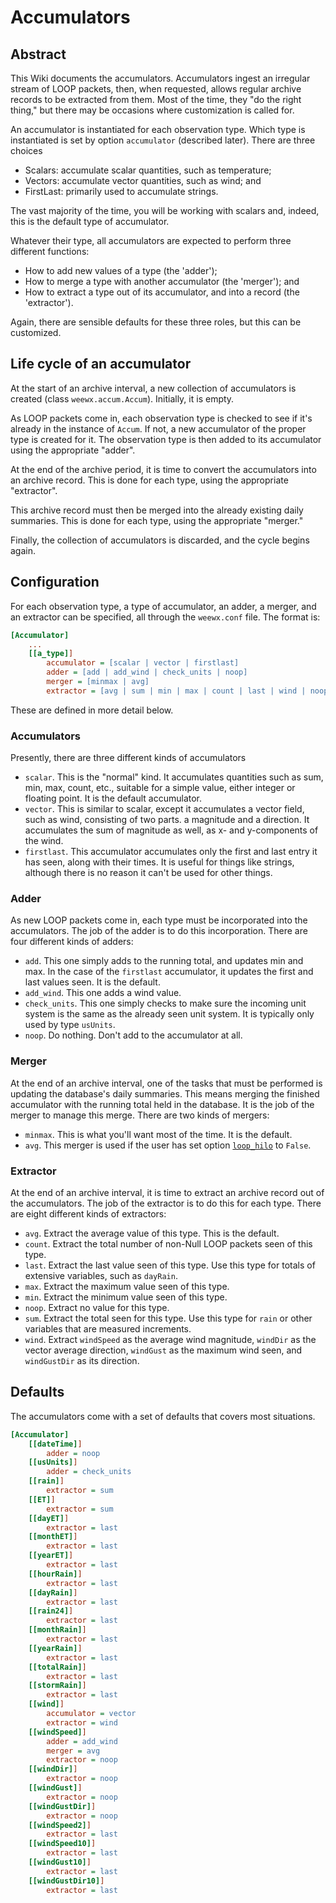 # Accumulators

## Abstract

This Wiki documents the accumulators. Accumulators ingest an irregular stream of LOOP packets, then, when requested, allows
regular archive records to be extracted from them. Most of the time, they
"do the right thing," but there may be occasions where customization is called for. 

An accumulator is instantiated for each observation type. Which type is instantiated is set
by option `accumulator` (described later). There are three choices

- Scalars: accumulate scalar quantities, such as temperature;
- Vectors: accumulate vector quantities, such as wind; and
- FirstLast: primarily used to accumulate strings.

The vast majority of the time, you will be working with scalars and, indeed, this is the
default type of accumulator.

Whatever their type, all accumulators are expected to perform three different functions:
- How to add new values of a type (the 'adder');
- How to merge a type with another accumulator (the 'merger'); and
- How to extract a type out of its accumulator, and into a record (the 'extractor').

Again, there are sensible defaults for these three roles, but this can be customized.

## Life cycle of an accumulator
At the start of an archive interval, a new collection of accumulators is created (class
`weewx.accum.Accum`). Initially, it is empty.

As LOOP packets come in, each observation type is checked to see if it's already in the instance of
`Accum`. If not, a new accumulator of the proper type is created for it. The observation type is
then added to its accumulator using the appropriate "adder".

At the end of the archive period, it is time to convert the accumulators into an archive record.
This is done for each type, using the appropriate "extractor".

This archive record must then be merged into the already existing daily summaries. This is done
for each type, using the appropriate "merger."

Finally, the collection of accumulators is discarded, and the cycle begins again.
 
## Configuration
For each observation type, a type of accumulator, an adder, a merger, and an extractor can be
specified, all through the `weewx.conf` file. The format is:

```ini
[Accumulator]
    ...
    [[a_type]]
        accumulator = [scalar | vector | firstlast]
        adder = [add | add_wind | check_units | noop]
        merger = [minmax | avg]
        extractor = [avg | sum | min | max | count | last | wind | noop]
```

These are defined in more detail below.

### Accumulators
Presently, there are three different kinds of accumulators

- `scalar`. This is the "normal" kind. It accumulates quantities such as sum, min, max, count,
etc., suitable for a simple value, either integer or floating point. It is the default accumulator.
- `vector`. This is similar to scalar, except it accumulates a vector field, such as wind,
consisting of two parts. a magnitude and a direction. It accumulates the sum of magnitude as well,
as x- and y-components of the wind. 
- `firstlast`. This accumulator accumulates only the first and last entry it has seen, along with
their times. It is useful for things like strings, although there is no reason it can't be used for
other things.
 
### Adder
As new LOOP packets come in, each type must be incorporated into the accumulators. The job of the
adder is to do this incorporation.  There are four different kinds of adders:

- `add`. This one simply adds to the running total, and updates min and max. In the case of the
`firstlast` accumulator, it updates the first and last values seen. It is the default.
- `add_wind`. This one adds a wind value.
- `check_units`. This one simply checks to make sure the incoming unit system is the same as the
already seen unit system. It is typically only used by type `usUnits`.
- `noop`. Do nothing. Don't add to the accumulator at all.

### Merger
At the end of an archive interval, one of the tasks that must be performed is updating the
database's daily summaries. This means merging the finished accumulator with the running total held
in the database. It is the job of the merger to manage this merge. There are two kinds of mergers:

- `minmax`. This is what you'll want most of the time. It is the default.
- `avg`. This merger is used if the user has set option [`loop_hilo`](http://www.weewx.com/docs/usersguide.htm#StdArchive) to `False`.

### Extractor

At the end of an archive interval, it is time to extract an archive record out of the accumulators.
The job of the extractor is to do this for each type. There are eight different kinds of
extractors:

- `avg`. Extract the average value of this type. This is the default.
- `count`. Extract the total number of non-Null LOOP packets seen of this type.
- `last`. Extract the last value seen of this type. Use this type for totals of extensive variables, such as `dayRain`.
- `max`. Extract the maximum value seen of this type.
- `min`. Extract the minimum value seen of this type.
- `noop`. Extract no value for this type.
- `sum`. Extract the total seen for this type. Use this type for `rain` or other  variables that are measured increments.
- `wind`. Extract `windSpeed` as the average wind magnitude, `windDir` as the vector average
direction, `windGust` as the maximum wind seen, and `windGustDir` as its direction.

## Defaults
The accumulators come with a set of defaults that covers most situations.

```ini
[Accumulator]
    [[dateTime]]
        adder = noop
    [[usUnits]]
        adder = check_units
    [[rain]]
        extractor = sum
    [[ET]]
        extractor = sum
    [[dayET]]
        extractor = last
    [[monthET]]
        extractor = last
    [[yearET]]
        extractor = last
    [[hourRain]]
        extractor = last
    [[dayRain]]
        extractor = last
    [[rain24]]
        extractor = last
    [[monthRain]]
        extractor = last
    [[yearRain]]
        extractor = last
    [[totalRain]]
        extractor = last
    [[stormRain]]
        extractor = last
    [[wind]]
        accumulator = vector
        extractor = wind
    [[windSpeed]]
        adder = add_wind
        merger = avg
        extractor = noop
    [[windDir]]
        extractor = noop
    [[windGust]]
        extractor = noop
    [[windGustDir]]
        extractor = noop
    [[windSpeed2]]
        extractor = last
    [[windSpeed10]]
        extractor = last
    [[windGust10]]
        extractor = last
    [[windGustDir10]]
        extractor = last
```  

